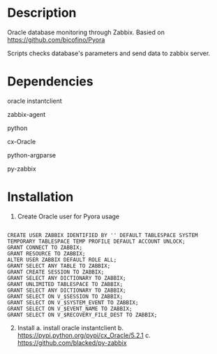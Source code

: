 # Description
Oracle database monitoring through Zabbix.
Basied on https://github.com/bicofino/Pyora

Scripts checks database's parameters and send data to zabbix server.

# Dependencies
oracle instantclient

zabbix-agent

python

cx-Oracle

python-argparse

py-zabbix


Installation
============
1. Create Oracle user for Pyora usage
<pre><code>
CREATE USER ZABBIX IDENTIFIED BY '<REPLACE WITH PASSWORD>' DEFAULT TABLESPACE SYSTEM TEMPORARY TABLESPACE TEMP PROFILE DEFAULT ACCOUNT UNLOCK;
GRANT CONNECT TO ZABBIX;
GRANT RESOURCE TO ZABBIX;
ALTER USER ZABBIX DEFAULT ROLE ALL;
GRANT SELECT ANY TABLE TO ZABBIX;
GRANT CREATE SESSION TO ZABBIX;
GRANT SELECT ANY DICTIONARY TO ZABBIX;
GRANT UNLIMITED TABLESPACE TO ZABBIX;
GRANT SELECT ANY DICTIONARY TO ZABBIX;
GRANT SELECT ON V_$SESSION TO ZABBIX;
GRANT SELECT ON V_$SYSTEM_EVENT TO ZABBIX;
GRANT SELECT ON V_$EVENT_NAME TO ZABBIX;
GRANT SELECT ON V_$RECOVERY_FILE_DEST TO ZABBIX;
</code></pre>


2. Install
	a. install oracle instantclient
	b. https://pypi.python.org/pypi/cx_Oracle/5.2.1
	c. https://github.com/blacked/py-zabbix

